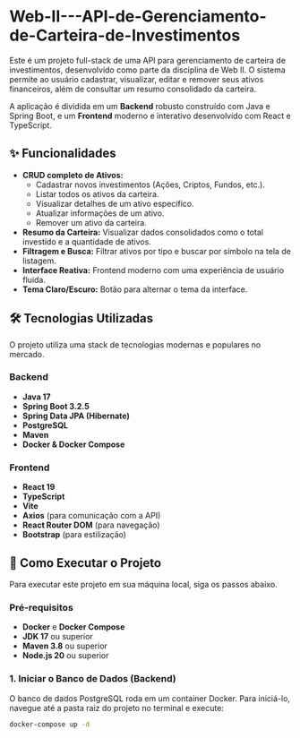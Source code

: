 # Web-II---API-de-Gerenciamento-de-Carteira-de-Investimentos

Este é um projeto full-stack de uma API para gerenciamento de carteira de investimentos, desenvolvido como parte da disciplina de Web II. O sistema permite ao usuário cadastrar, visualizar, editar e remover seus ativos financeiros, além de consultar um resumo consolidado da carteira.

A aplicação é dividida em um **Backend** robusto construído com Java e Spring Boot, e um **Frontend** moderno e interativo desenvolvido com React e TypeScript.

## ✨ Funcionalidades

* **CRUD completo de Ativos:**
    * Cadastrar novos investimentos (Ações, Criptos, Fundos, etc.).
    * Listar todos os ativos da carteira.
    * Visualizar detalhes de um ativo específico.
    * Atualizar informações de um ativo.
    * Remover um ativo da carteira.
* **Resumo da Carteira:** Visualizar dados consolidados como o total investido e a quantidade de ativos.
* **Filtragem e Busca:** Filtrar ativos por tipo e buscar por símbolo na tela de listagem.
* **Interface Reativa:** Frontend moderno com uma experiência de usuário fluida.
* **Tema Claro/Escuro:** Botão para alternar o tema da interface.

## 🛠️ Tecnologias Utilizadas

O projeto utiliza uma stack de tecnologias modernas e populares no mercado.

### Backend

* **Java 17**
* **Spring Boot 3.2.5**
* **Spring Data JPA (Hibernate)**
* **PostgreSQL**
* **Maven**
* **Docker & Docker Compose**

### Frontend

* **React 19**
* **TypeScript**
* **Vite**
* **Axios** (para comunicação com a API)
* **React Router DOM** (para navegação)
* **Bootstrap** (para estilização)

## 🚀 Como Executar o Projeto

Para executar este projeto em sua máquina local, siga os passos abaixo.

### Pré-requisitos

* **Docker** e **Docker Compose**
* **JDK 17** ou superior
* **Maven 3.8** ou superior
* **Node.js 20** ou superior

### 1. Iniciar o Banco de Dados (Backend)

O banco de dados PostgreSQL roda em um container Docker. Para iniciá-lo, navegue até a pasta raiz do projeto no terminal e execute:

```bash
docker-compose up -d
